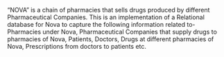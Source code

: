 “NOVA” is a chain of pharmacies that sells drugs produced by different Pharmaceutical Companies.
This is an implementation of a Relational database for Nova to capture the following information related to- 
Pharmacies under Nova, Pharmaceutical Companies that supply drugs to pharmacies of Nova, Patients, Doctors, Drugs at different pharmacies of Nova, Prescriptions from doctors to patients etc.
